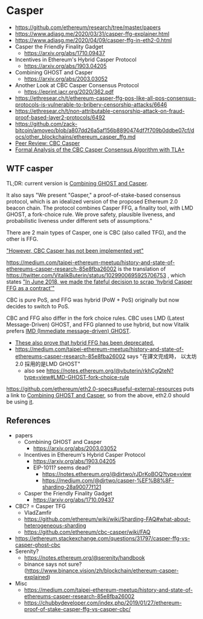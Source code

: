 # Casper

+ https://github.com/ethereum/research/tree/master/papers
+ https://www.adiasg.me/2020/03/31/casper-ffg-explainer.html
+ https://www.adiasg.me/2020/04/09/casper-ffg-in-eth2-0.html
+ Casper the Friendly Finality Gadget
    * https://arxiv.org/abs/1710.09437
+ Incentives in Ethereum's Hybrid Casper Protocol
    * https://arxiv.org/abs/1903.04205
+ Combining GHOST and Casper
    * https://arxiv.org/abs/2003.03052
+ Another Look at CBC Casper Consensus Protocol
    * https://eprint.iacr.org/2020/362.pdf
+ https://ethresear.ch/t/ethereum-casper-ffg-pos-like-all-pos-consensus-protocols-is-vulnerable-to-bribery-censorship-attacks/6646
+ https://ethresear.ch/t/non-attributable-censorship-attack-on-fraud-proof-based-layer2-protocols/6492
+ https://github.com/zack-bitcoin/amoveo/blob/a807dd26a5af156b8890474df7f709b0ddbe07cf/docs/other_blockchains/ethereum_casper_ffg.md
+ [Peer Review: CBC Casper](https://medium.com/@muneeb/peer-review-cbc-casper-30840a98c89a)
+ [Formal Analysis of the CBC Casper Consensus Algorithm with TLA+](https://blog.trailofbits.com/2019/10/25/formal-analysis-of-the-cbc-casper-consensus-algorithm-with-tla)


## WTF casper

TL;DR: current version is [Combining GHOST and Casper](https://arxiv.org/abs/2003.03052).

It also says "We present "Gasper," a proof-of-stake-based consensus protocol, which is an idealized version of the proposed Ethereum 2.0 beacon chain. The protocol combines Casper FFG, a finality tool, with LMD GHOST, a fork-choice rule. We prove safety, plausible liveness, and probabilistic liveness under different sets of assumptions."

There are 2 main types of Casper, one is CBC (also called TFG), and the other is FFG.

["However, CBC Casper has not been implemented yet"](https://github.com/ethereum/wiki/wiki/Sharding-FAQ#what-about-heterogeneous-sharding)

https://medium.com/taipei-ethereum-meetup/history-and-state-of-ethereums-casper-research-85e8fba26002 is the translation of https://twitter.com/VitalikButerin/status/1029900695925706753 , which states ["In June 2018, we made the fateful decision to scrap 'hybrid Casper FFG as a contract'"](https://twitter.com/VitalikButerin/status/1029905990085357568?s=20)

CBC is pure PoS, and FFG was hybrid (PoW + PoS) originally but now decides to switch to PoS.

CBC and FFG also differ in the fork choice rules. CBC uses LMD (Latest Message-Driven) GHOST, and FFG planned to use hybrid, but now Vitalik prefers [IMD (Immediate message-driven) GHOST](https://ethresear.ch/t/immediate-message-driven-ghost-as-ffg-fork-choice-rule/2561). 
+ [These also prove that hybrid FFG has been deprecated.](https://notes.ethereum.org/@serenity/handbook#Why-not-EIP-1011-Casper-FFG-Contract)
+ https://medium.com/taipei-ethereum-meetup/history-and-state-of-ethereums-casper-research-85e8fba26002 says "在譯文完成時， 以太坊 2.0 採用的是LMD GHOST"
    * also see https://notes.ethereum.org/@vbuterin/rkhCgQteN?type=view#LMD-GHOST-fork-choice-rule

https://github.com/ethereum/eth2.0-specs#useful-external-resources puts a link to [Combining GHOST and Casper](https://arxiv.org/abs/2003.03052), so from the above, eth2.0 should be using [it](https://arxiv.org/abs/2003.03052).


## References

+ papers
    * Combining GHOST and Casper
        - https://arxiv.org/abs/2003.03052
    * Incentives in Ethereum's Hybrid Casper Protocol
        - https://arxiv.org/abs/1903.04205
        - EIP-1011? seems dead?
            + https://notes.ethereum.org/@djrtwo/rJDrKoBOQ?type=view
            + https://medium.com/@djrtwo/casper-%EF%B8%8F-sharding-28a90077f121
    * Casper the Friendly Finality Gadget
        * https://arxiv.org/abs/1710.09437
+ CBC? = Casper TFG
    * VladZamfir
    * https://github.com/ethereum/wiki/wiki/Sharding-FAQ#what-about-heterogeneous-sharding
    * https://github.com/ethereum/cbc-casper/wiki/FAQ
+ https://ethereum.stackexchange.com/questions/31797/casper-ffg-vs-casper-ghost-cbc
+ Serenity? 
    * https://notes.ethereum.org/@serenity/handbook
    * binance says not sure?(https://www.binance.vision/zh/blockchain/ethereum-casper-explained)
+ Misc
    * https://medium.com/taipei-ethereum-meetup/history-and-state-of-ethereums-casper-research-85e8fba26002
    * https://chubbydeveloper.com/index.php/2019/01/27/ethereum-proof-of-stake-casper-ffg-vs-casper-cbc/